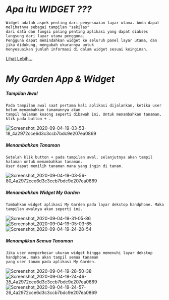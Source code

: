 # ***Apa itu WIDGET ???***
```
Widget adalah aspek penting dari penyesuaian layar utama. Anda dapat melihatnya sebagai tampilan "sekilas" 
dari data dan fungsi paling penting aplikasi yang dapat diakses langsung dari layar utama pengguna.
Pengguna dapat memindahkan widget ke seluruh panel layar utama, dan jika didukung, mengubah ukurannya untuk
menyesuaikan jumlah informasi di dalam widget sesuai keinginan. 
```
[Lihat Lebih...](https://developer.android.com/guide/topics/appwidgets/overview?hl=id)

# ***My Garden App & Widget***
##### ***Tampilan Awal***
```
Pada tampilan awal saat pertama kali aplikasi dijalankan, ketika user belum menambahkan tanamannya akan
tampil halaman kosong seperti dibawah ini. Untuk menambahkan tanaman, klik pada button + .
```
![Screenshot_2020-09-04-19-03-53-18_4a2972cce6d3c3ccb7bdc9e207ea0869](https://user-images.githubusercontent.com/60590053/92240719-4888c380-eee7-11ea-9d84-4ee7231b4b89.png)
##### ***Menambahkan Tanaman***
```
Setelah klik button + pada tampilan awal, selanjutnya akan tampil halaman untuk menambahkan tanaman.
User dapat memilih tanaman mana yang ingin di tanam.
```
![Screenshot_2020-09-04-19-03-56-80_4a2972cce6d3c3ccb7bdc9e207ea0869](https://user-images.githubusercontent.com/60590053/92240725-4aeb1d80-eee7-11ea-9a6b-d04cd262ab07.png)
##### ***Menambahkan Widget My Garden***
```
Tambahkan widget aplikasi My Garden pada layar dekstop handphone. Maka tampilan awalnya akan seperti ini.
```
![Screenshot_2020-09-04-19-31-05-86](https://user-images.githubusercontent.com/60590053/92240787-5fc7b100-eee7-11ea-8cea-16428a39fbf1.png)
![Screenshot_2020-09-04-19-05-03-65](https://user-images.githubusercontent.com/60590053/92240737-50486800-eee7-11ea-8a50-9be9c11626dd.png)
![Screenshot_2020-09-04-19-24-28-54](https://user-images.githubusercontent.com/60590053/92240740-52aac200-eee7-11ea-8c81-8c6f324e38e3.png)
##### ***Menampilkan Semua Tanaman***
```
Jika user memperbesar ukuran widget hingga memenuhi layar dekstop handphone, maka akan tampil semua tanaman
yang user tanam pada aplikasi My Garden.
```
![Screenshot_2020-09-04-19-28-50-38](https://user-images.githubusercontent.com/60590053/92240779-5d655700-eee7-11ea-8e35-b3b6bdf24a27.png)
![Screenshot_2020-09-04-19-24-46-35_4a2972cce6d3c3ccb7bdc9e207ea0869](https://user-images.githubusercontent.com/60590053/92240750-55a5b280-eee7-11ea-8354-b2620cc2aead.png)
![Screenshot_2020-09-04-19-24-57-26_4a2972cce6d3c3ccb7bdc9e207ea0869](https://user-images.githubusercontent.com/60590053/92240769-59d1d000-eee7-11ea-8dee-6ca82701591d.png)


